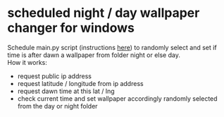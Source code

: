 # scheduled night / day wallpaper changer for windows
Schedule main.py script (instructions [here](https://www.jcchouinard.com/python-automation-using-task-scheduler/)) to randomly select and set if time is after dawn a wallpaper from folder night or else day.
<br>
How it works:
- request public ip address
- request latitude / longitude from ip address
- request dawn time at this lat / lng
- check current time and set wallpaper accordingly randomly selected from the day or night folder
